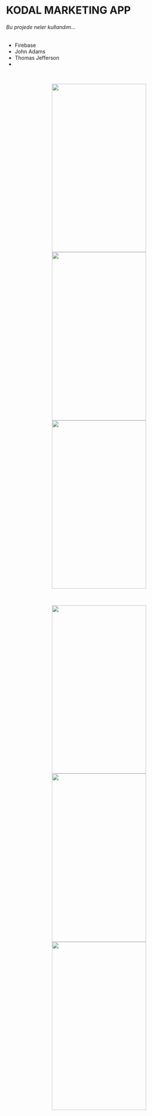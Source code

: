 # KODAL MARKETING APP
   ###### Bu projede neler kullandım...

   - Firebase
- John Adams
- Thomas Jefferson
- 
<br>
<p align="center">
  <img src="https://user-images.githubusercontent.com/74530692/193116863-bbf70bee-e827-46ee-9478-d2b2319fcc1b.png" width="256" height="455">
  <img src="https://user-images.githubusercontent.com/74530692/193116889-2d866005-5e9d-4583-957f-78148fb93808.png" width="256" height="455">
  <img src="https://user-images.githubusercontent.com/74530692/193116917-84b1cbbb-11e0-49b7-a268-694efc47117b.png" width="256" height="455">
</p>
<br>
<p align="center">
  <img src="https://user-images.githubusercontent.com/74530692/193116936-58c4def6-031e-4073-93d5-43ce2c300c22.png" width="256" height="455">
  <img src="https://user-images.githubusercontent.com/74530692/193116939-0652f044-6d63-4a71-8d80-5a16df3c243d.png" width="256" height="455">
  <img src="https://user-images.githubusercontent.com/74530692/193116945-221be111-bc53-4c7e-8692-b95a9edd07b7.png" width="256" height="455">
</p>

